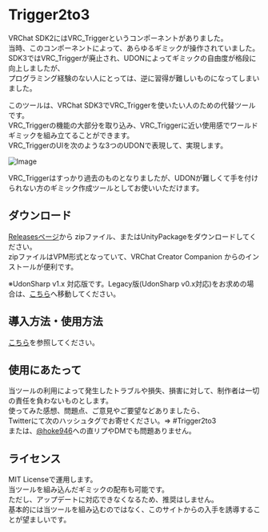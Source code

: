 # Trigger2to3
VRChat SDK2にはVRC_Triggerというコンポーネントがありました。  
当時、このコンポーネントによって、あらゆるギミックが操作されていました。  
SDK3ではVRC_Triggerが廃止され、UDONによってギミックの自由度が格段に向上しましたが、  
プログラミング経験のない人にとっては、逆に習得が難しいものになってしまいました。  
  
このツールは、VRChat SDK3でVRC_Triggerを使いたい人のための代替ツールです。  
VRC_Triggerの機能の大部分を取り込み、VRC_Triggerに近い使用感でワールドギミックを組み立てることができます。  
VRC_TriggerのUIを次のような3つのUDONで表現して、実現します。  
  
![Image](https://user-images.githubusercontent.com/44010396/190954057-3aeb1d43-2c79-48a5-b24f-86c1f2cc34ca.png)  
  
VRC_Triggerはすっかり過去のものとなりましたが、UDONが難しくて手を付けられない方のギミック作成ツールとしてお使いいただけます。  
  
## ダウンロード
  
[Releasesページ](https://github.com/hoke946/Trigger2to3_VPM/releases)から
zipファイル、またはUnityPackageをダウンロードしてください。  
zipファイルはVPM形式となっていて、VRChat Creator Companion からのインストールが便利です。
  
※UdonSharp v1.x 対応版です。Legacy版(UdonSharp v0.x対応)をお求めの場合は、[こちら](https://github.com/hoke946/Trigger2to3/)へ移動してください。
  
## 導入方法・使用方法
[こちら](https://www.wicurio.com/trigger2to3/)を参照してください。
  
## 使用にあたって   
当ツールの利用によって発生したトラブルや損失、損害に対して、制作者は一切の責任を負わないものとします。  
使ってみた感想、問題点、ご意見やご要望などありましたら、  
Twitterにて次のハッシュタグでお寄せください。⇒ #Trigger2to3  
または、[@hoke946](https://twitter.com/hoke946)への直リプやDMでも問題ありません。  
  
## ライセンス
MIT Licenseで運用します。  
当ツールを組み込んだギミックの配布も可能です。  
ただし、アップデートに対応できなくなるため、推奨はしません。  
基本的には当ツールを組み込むのではなく、このサイトからの入手を誘導することが望ましいです。  
